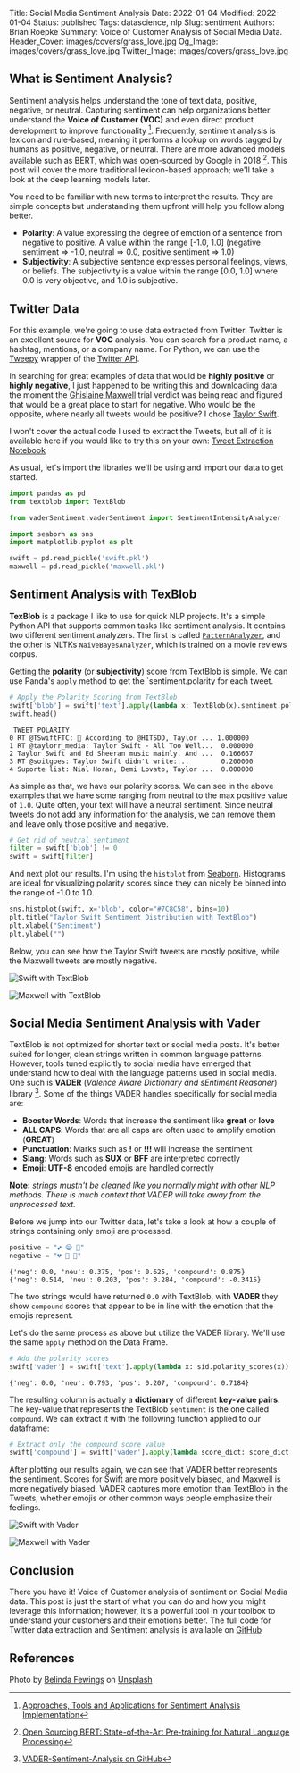 Title: Social Media Sentiment Analysis
Date: 2022-01-04
Modified: 2022-01-04
Status: published
Tags: datascience, nlp
Slug: sentiment
Authors: Brian Roepke
Summary: Voice of Customer Analysis of Social Media Data.
Header_Cover: images/covers/grass_love.jpg
Og_Image: images/covers/grass_love.jpg
Twitter_Image: images/covers/grass_love.jpg

## What is Sentiment Analysis?

Sentiment analysis helps understand the tone of text data, positive, negative, or neutral. Capturing sentiment can help organizations better understand the **Voice of Customer (VOC)** and even direct product development to improve functionality [^IJCA]. Frequently, sentiment analysis is lexicon and rule-based, meaning it performs a lookup on words tagged by humans as positive, negative, or neutral. There are more advanced models available such as BERT, which was open-sourced by Google in 2018 [^BERT]. This post will cover the more traditional lexicon-based approach; we'll take a look at the deep learning models later.

You need to be familiar with new terms to interpret the results. They are simple concepts but understanding them upfront will help you follow along better.

* **Polarity**: A value expressing the degree of emotion of a sentence from negative to positive. A value within the range [-1.0, 1.0] (negative sentiment => -1.0, neutral => 0.0, positive sentiment => 1.0)
* **Subjectivity**: A subjective sentence expresses personal feelings, views, or beliefs. The subjectivity is a value within the range [0.0, 1.0] where 0.0 is very objective, and 1.0 is subjective.

## Twitter Data

For this example, we're going to use data extracted from Twitter. Twitter is an excellent source for **VOC** analysis. You can search for a product name, a hashtag, mentions, or a company name. For Python, we can use the [Tweepy](https://docs.tweepy.org/en/stable/#) wrapper of the [Twitter API](https://developer.twitter.com/en). 

In searching for great examples of data that would be **highly positive** or **highly negative**, I just happened to be writing this and downloading data the moment the [Ghislaine Maxwell](https://www.nytimes.com/2021/12/29/nyregion/ghislaine-maxwell-guilty-verdict.html) trial verdict was being read and figured that would be a great place to start for negative. Who would be the opposite, where nearly all tweets would be positive? I chose [Taylor Swift](https://www.youtube.com/watch?v=FuXNumBwDOM).

I won't cover the actual code I used to extract the Tweets, but all of it is available here if you would like to try this on your own: [Tweet Extraction Notebook](https://github.com/broepke/SentimentAnalysis/blob/main/twitter.ipynb)

As usual, let's import the libraries we'll be using and import our data to get started.

```python
import pandas as pd
from textblob import TextBlob

from vaderSentiment.vaderSentiment import SentimentIntensityAnalyzer

import seaborn as sns
import matplotlib.pyplot as plt
```
```python
swift = pd.read_pickle('swift.pkl')
maxwell = pd.read_pickle('maxwell.pkl')
```

## Sentiment Analysis with TexBlob

**TexBlob** is a package I like to use for quick NLP projects. It's a simple Python API that supports common tasks like sentiment analysis. It contains two different sentiment analyzers. The first is called [`PatternAnalyzer`](https://github.com/clips/pattern), and the other is NLTKs `NaiveBayesAnalyzer`, which is trained on a movie reviews corpus.

Getting the **polarity** (or **subjectivity**) score from TextBlob is simple. We can use Panda's `apply` method to get the `sentiment.polarity for each tweet.

```python
# Apply the Polarity Scoring from TextBlob
swift['blob'] = swift['text'].apply(lambda x: TextBlob(x).sentiment.polarity)
swift.head()
```
```text
 TWEET POLARITY
0 RT @TSwiftFTC: 🥇 According to @HITSDD, Taylor ... 1.000000
1 RT @taylorr_media: Taylor Swift - All Too Well...  0.000000
2 Taylor Swift and Ed Sheeran music mainly. And ...  0.166667
3 RT @soitgoes: Taylor Swift didn't write:...        0.200000
4 Suporte list: Nial Horan, Demi Lovato, Taylor ...  0.000000
```

As simple as that, we have our polarity scores. We can see in the above examples that we have some ranging from neutral to the max positive value of `1.0`. Quite often, your text will have a neutral sentiment. Since neutral tweets do not add any information for the analysis, we can remove them and leave only those positive and negative.

```python
# Get rid of neutral sentiment
filter = swift['blob'] != 0
swift = swift[filter]
```

And next plot our results. I'm using the `histplot` from [Seaborn](https://seaborn.pydata.org/generated/seaborn.histplot.html). Histograms are ideal for visualizing polarity scores since they can nicely be binned into the range of -1.0 to 1.0.

```python
sns.histplot(swift, x='blob', color="#7C8C58", bins=10)
plt.title("Taylor Swift Sentiment Distribution with TextBlob")
plt.xlabel("Sentiment")
plt.ylabel("")
```
Below, you can see how the Taylor Swift tweets are mostly positive, while the Maxwell tweets are mostly negative. 

![Swift with TextBlob]({static}../../images/posts/sentiment_swift_blob.png) 

![Maxwell with TextBlob]({static}../../images/posts/sentiment_maxwell_blob.png) 

## Social Media Sentiment Analysis with Vader

TextBlob is not optimized for shorter text or social media posts. It's better suited for longer, clean strings written in common language patterns. However, tools tuned explicitly to social media have emerged that understand how to deal with the language patterns used in social media. One such is **VADER** (*Valence Aware Dictionary and sEntiment Reasoner*) library [^VADER]. Some of the things VADER handles specifically for social media are:

* **Booster Words**: Words that increase the sentiment like **great** or **love**
* **ALL CAPS**: Words that are all caps are often used to amplify emotion (**GREAT**)
* **Punctuation**: Marks such as **!** or **!!!** will increase the sentiment
* **Slang**: Words such as **SUX** or **BFF** are interpreted correctly
* **Emoji**: **UTF-8** encoded emojis are handled correctly

**Note:** *strings mustn't be [cleaned]({filename}textcleaning.md) like you normally might with other NLP methods. There is much context that VADER will take away from the unprocessed text.*

Before we jump into our Twitter data, let's take a look at how a couple of strings containing only emoji are processed.

```python
positive = "💕 😁 🎉"
negative = "💔 😬 🙁"
```
```text
{'neg': 0.0, 'neu': 0.375, 'pos': 0.625, 'compound': 0.875}
{'neg': 0.514, 'neu': 0.203, 'pos': 0.284, 'compound': -0.3415}
```

The two strings would have returned `0.0` with TextBlob, with **VADER** they show `compound` scores that appear to be in line with the emotion that the emojis represent.

Let's do the same process as above but utilize the VADER library. We'll use the same `apply` method on the Data Frame.

```python
# Add the polarity scores
swift['vader'] = swift['text'].apply(lambda x: sid.polarity_scores(x))
```
```text
{'neg': 0.0, 'neu': 0.793, 'pos': 0.207, 'compound': 0.7184}
```

The resulting column is actually a **dictionary** of different **key-value pairs**. The key-value that represents the TextBlob `sentiment` is the one called `compound`. We can extract it with the following function applied to our dataframe:

```python
# Extract only the compound score value
swift['compound'] = swift['vader'].apply(lambda score_dict: score_dict['compound'])
```

After plotting our results again, we can see that VADER better represents the sentiment. Scores for Swift are more positively biased, and Maxwell is more negatively biased. VADER captures more emotion than TextBlob in the Tweets, whether emojis or other common ways people emphasize their feelings.

![Swift with Vader]({static}../../images/posts/sentiment_swift_vader.png) 

![Maxwell with Vader]({static}../../images/posts/sentiment_maxwell_vader.png) 

## Conclusion

There you have it! Voice of Customer analysis of sentiment on Social Media data. This post is just the start of what you can do and how you might leverage this information; however, it's a powerful tool in your toolbox to understand your customers and their emotions better. The full code for Twitter data extraction and Sentiment analysis is available on [GitHub](https://github.com/broepke/SentimentAnalysis)

## References

Photo by <a href="https://unsplash.com/@bel2000a?utm_source=unsplash&utm_medium=referral&utm_content=creditCopyText">Belinda Fewings</a> on <a href="https://unsplash.com/s/photos/sentiment?utm_source=unsplash&utm_medium=referral&utm_content=creditCopyText">Unsplash</a>

[^WIKI]: [Sentiment analysis on Wikipedia](https://en.wikipedia.org/wiki/Sentiment_analysis)
[^IJCA]: [Approaches, Tools and Applications for Sentiment Analysis Implementation](https://www.ijcaonline.org/research/volume125/number3/dandrea-2015-ijca-905866.pdf)
[^BERT]: [Open Sourcing BERT: State-of-the-Art Pre-training for Natural Language Processing](https://ai.googleblog.com/2018/11/open-sourcing-bert-state-of-art-pre.html)
[^VADER]: [VADER-Sentiment-Analysis on GitHub](https://github.com/cjhutto/vaderSentiment)